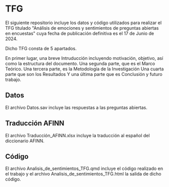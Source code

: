 # TFG
El siguiente repositorio incluye los datos y código utilizados para realizar el TFG titulado "Análisis de emociones y sentimientos de preguntas abiertas en encuestas" cuya fecha de publicación definitiva es el 17 de Junio de 2024.

Dicho TFG consta de 5 apartados.

En primer lugar, una breve Intruducción incluyendo motivación, objetivo, así como la estructura del documento.
Una segunda parte, que es el Marco Teórico.
Una tercera parte, es la Metodología de la Investigación
Una cuarta parte que son los Resultados
Y una última parte que es Conclusión y futuro trabajo.

## Datos
El archivo Datos.sav incluye las respuestas a las preguntas abiertas.

## Traducción AFINN
El archivo Traducción_AFINN.xlsx incluye la traducción al español del diccionario AFINN.

## Código
El archivo Analisis_de_sentimientos_TFG.qmd incluye el código realizado en el trabajo y el archivo Analisis_de_sentimientos_TFG.html la salida de dicho código.
